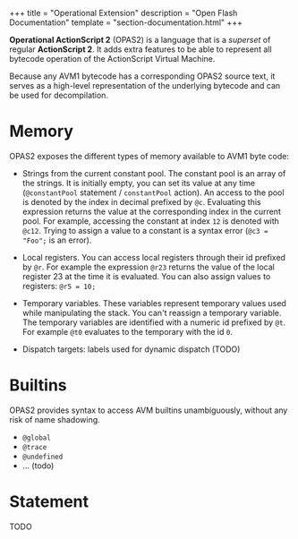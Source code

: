 +++
title = "Operational Extension"
description = "Open Flash Documentation"
template = "section-documentation.html"
+++

**Operational ActionScript 2** (OPAS2) is a language that is a _superset_ of regular **ActionScript 2**. It adds extra features to be able to represent all bytecode operation of the ActionScript Virtual Machine.

Because any AVM1 bytecode has a corresponding OPAS2 source text, it serves as a high-level representation of the underlying bytecode and can be used for decompilation.

# Memory

OPAS2 exposes the different types of memory available to AVM1 byte code:

- Strings from the current constant pool. The constant pool is an array of the strings. It is initially empty, you can set its value at any time (`@constantPool` statement / `constantPool` action). An access to the pool is denoted by the index in decimal prefixed by `@c`. Evaluating this expression returns the value at the corresponding index in the current pool. For example, accessing the constant at index `12` is denoted with `@c12`. Trying to assign a value to a constant is a syntax error (`@c3 = "Foo";` is an error).

- Local registers. You can access local registers through their id prefixed by `@r`. For example the expression `@r23` returns the value of the local register 23 at the time it is evaluated. You can also assign values to registers: `@r5 = 10;`

- Temporary variables. These variables represent temporary values used while manipulating the stack. You can't reassign a temporary variable. The temporary variables are identified with a numeric id prefixed by `@t`. For example `@t0` evaluates to the temporary with the id `0`.

- Dispatch targets: labels used for dynamic dispatch (TODO)

# Builtins

OPAS2 provides syntax to access AVM builtins unambiguously, without any risk of name shadowing.

- `@global`
- `@trace`
- `@undefined`
- ... (todo)

# Statement

TODO
